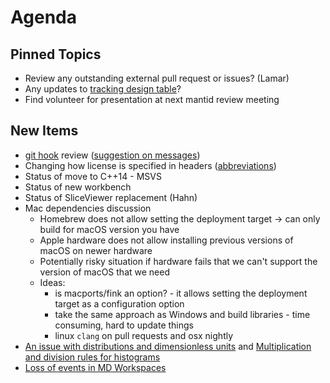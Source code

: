 Agenda
======

Pinned Topics
-------------
* Review any outstanding external pull request or issues? (Lamar)
* Any updates to [tracking design table](https://github.com/mantidproject/documents/blob/master/Project-Management/TechnicalSteeringCommittee/reports/TSC-TrackingDesignProposals.md)?
* Find volunteer for presentation at next mantid review meeting

New Items
---------
* [git hook](https://github.com/mantidproject/mantid/tree/master/.githooks) review ([suggestion on messages](https://chris.beams.io/posts/git-commit/))
* Changing how license is specified in headers ([abbreviations](https://spdx.org/licenses/))
* Status of move to C++14 - MSVS
* Status of new workbench
* Status of SliceViewer replacement (Hahn)
* Mac dependencies discussion
  * Homebrew does not allow setting the deployment target -> can only build for macOS version you have
  * Apple hardware does not allow installing previous versions of macOS on newer hardware
  * Potentially risky situation if hardware fails that we can't support the version of macOS that we need
  * Ideas:
    * is macports/fink an option? - it allows setting the deployment target as a configuration option
    * take the same approach as Windows and build libraries - time consuming, hard to update things
    * linux `clang` on pull requests and osx nightly
* [An issue with distributions and dimensionless units](https://github.com/mantidproject/documents/blob/fix-divide-distribution/Design/DistributionsAndDimensionlessData.md) and [Multiplication and division rules for histograms](https://github.com/mantidproject/documents/pull/25)
* [Loss of events in MD Workspaces](https://github.com/mantidproject/mantid/issues/23224)
